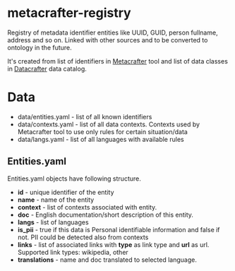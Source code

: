 # metacrafter-registry
Registry of metadata identifier entities like UUID, GUID, person fullname, address and so on. Linked with other sources and to be converted to ontology in the future.

It's created from list of identifiers in [Metacrafter](https://github.com/apicrafter/metacrafter ) tool  and list of data classes in [Datacrafter](https://data.apicrafter.ru/class) data catalog.

# Data

* data/entities.yaml - list of all known identifiers
* data/contexts.yaml - list of all data contexts. Contexts used by Metacrafter tool to use only rules for certain situation/data
* data/langs.yaml - list of all languages with available rules

## Entities.yaml

Entities.yaml objects have following structure.

- **id** - unique identifier of the entity
- **name** - name of the entity
- **context** - list of contexts associated with entity. 
- **doc** - English documentation/short description of this entity.
- **langs** - list of languages
- **is_pii** - true if this data is Personal identifiable information and false if not. PII could be detected also from contexts
- **links** - list of associated links with **type** as link type and **url** as url. Supported link types: wikipedia, other
- **translations** - name and doc translated to selected language.  


